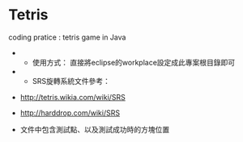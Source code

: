 Tetris
======

coding pratice : tetris game in Java

* * 使用方式： 直接將eclipse的workplace設定成此專案根目錄即可

* * SRS旋轉系統文件參考：

* http://tetris.wikia.com/wiki/SRS

* http://harddrop.com/wiki/SRS

* 文件中包含測試點、以及測試成功時的方塊位置
